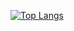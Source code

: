 [![Top Langs](https://github-readme-stats.vercel.app/api/top-langs/?username=iljasbezhanidze&layout=compact&langs_count=10)](https://github.com/anuraghazra/github-readme-stats)
